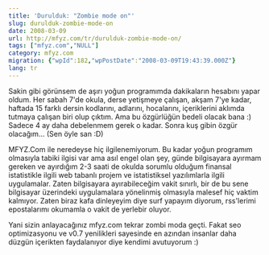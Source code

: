 ```yaml
---
title: 'Durulduk: "Zombie mode on"'
slug: durulduk-zombie-mode-on
date: 2008-03-09
url: http://mfyz.com/tr/durulduk-zombie-mode-on/
tags: ["mfyz.com","NULL"]
category: mfyz.com
migration: {"wpId":182,"wpPostDate":"2008-03-09T19:43:39.000Z"}
lang: tr
---
```


Sakin gibi görünsem de aşırı yoğun programımda dakikaların hesabını yapar oldum. Her sabah 7'de okula, derse yetişmeye çalışan, akşam 7'ye kadar, haftada 15 farklı dersin kodlarını, adlarını, hocalarını, içeriklerini aklımda tutmaya çalışan biri olup çıktım. Ama bu özgürlüğün bedeli olacak bana :) Sadece 4 ay daha debelenmem gerek o kadar. Sonra kuş gibin özgür olacağım... (Sen öyle san :D)

MFYZ.Com ile neredeyse hiç ilgilenemiyorum. Bu kadar yoğun programım olmasıyla tabiki ilgisi var ama asıl engel olan şey, günde bilgisayara ayırmam gereken ve ayırdığım 2-3 saati de okulda sorumlu olduğum finansal istatistikle ilgili web tabanlı projem ve istatistiksel yazılımlarla ilgili uygulamalar. Zaten bilgisayara ayırabileceğim vakit sınırlı, bir de bu sene bilgisayar üzerindeki uygulamalara yönelinmiş olmasıyla malesef hiç vaktim kalmıyor. Zaten biraz kafa dinleyeyim diye surf yapayım diyorum, rss'lerimi epostalarımı okumamla o vakit de yerlebir oluyor.

Yani sizin anlayacağınız mfyz.com tekrar zombi moda geçti. Fakat seo optimizasyonu ve v0.7 yenilikleri sayesinde en azından insanlar daha düzgün içerikten faydalanıyor diye kendimi avutuyorum :)